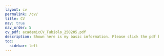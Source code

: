```yaml
---
layout: cv
permalink: /cv/
title: CV
nav: true
nav_order: 5
cv_pdf: academicCV_Tubiolo_250205.pdf
description: Shown here is my basic information. Please click the pdf button to download my full CV.
toc:
  sidebar: left
---
```

